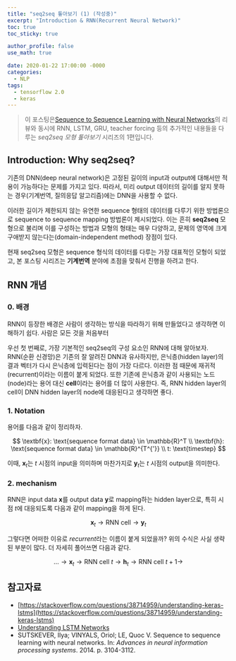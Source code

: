 ```yaml
---
title: "seq2seq 톺아보기 (1) (작성중)"
excerpt: "Introduction & RNN(Recurrent Neural Network)"
toc: true
toc_sticky: true

author_profile: false
use_math: true

date: 2020-01-22 17:00:00 -0000
categories: 
  - NLP
tags:
  - tensorflow 2.0
  - keras
---
```

> 이 포스팅은[Sequence to Sequence Learning with Neural Networks](https://arxiv.org/abs/1409.3215)의 리뷰와 동시에 RNN, LSTM, GRU, teacher forcing 등의 추가적인 내용들을 다루는 *seq2seq 모형 톺아보기* 시리즈의 1편입니다.

## Introduction: Why seq2seq?

기존의 DNN(deep neural network)은 고정된 길이의 input과 output에 대해서만 적용이 가능하다는 문제를 가지고 있다. 따라서, 미리 output 데이터의 길이를 알지 못하는 경우(기계번역, 질의응답 알고리즘)에는 DNN을 사용할 수 없다. 

이러한 길이가 제한되지 않는 유연한 sequence 형태의 데이터를 다루기 위한 방법론으로 sequence to sequence mapping 방법론이 제시되었다. 이는 흔히 **seq2seq** 모형으로 불리며 이를 구성하는 방법과 모형의 형태는 매우 다양하고, 문제의 영역에 크게 구애받지 않는다는(domain-independent method) 장점이 있다.

현재 seq2seq 모형은 sequence 형식의 데이터를 다루는 가장 대표적인 모형이 되었고, 본 포스팅 시리즈는 **기계번역** 분야에 초점을 맞춰서 진행을 하려고 한다.

## RNN 개념

### 0. 배경

RNN이 등장한 배경은 사람이 생각하는 방식을 따라하기 위해 만들었다고 생각하면 이해하기 쉽다. 사람은 모든 것을 처음부터 

우선 첫 번째로, 가장 기본적인 seq2seq의 구성 요소인 RNN에 대해 알아보자. RNN(순환 신경망)은 기존의 잘 알려진 DNN과 유사하지만, 은닉층(hidden layer)의 결과 벡터가 다시 은닉층에 입력된다는 점이 가장 다르다. 이러한 점 때문에 재귀적(recurrent)이라는 이름이 붙게 되었다. 또한 기존에 은닉층과 같이 사용되는 노드(node)라는 용어 대신 **cell**이라는 용어를 더 많이 사용한다. 즉, RNN hidden layer의 cell이 DNN hidden layer의 node에 대응된다고 생각하면 좋다.

### 1. Notation
용어를 다음과 같이 정리하자.

$$
\textbf{x}: \text{sequence format data} \in \mathbb{R}^T \\
\textbf{h}: \text{sequence format data} \in \mathbb{R}^{T^{'}} \\
t: \text{timestep}
$$

이때, $\textbf{x}_t$는 $t$ 시점의 input을 의미하며 마찬가지로 $\textbf{y}_t$는 $t$ 시점의 output을 의미한다.

### 2. mechanism

RNN은 input data $\textbf{x}$를 output data $\textbf{y}$로 mapping하는 hidden layer으로, 특히 시점 $t$에 대응되도록 다음과 같이 mapping을 하게 된다. 

$$
\textbf{x}_t \rightarrow \text{RNN cell} \rightarrow \textbf{y}_t
$$

그렇다면 어떠한 이유로 *recurrent*라는 이름이 붙게 되었을까? 위의 수식은 사실 생략된 부분이 많다. 더 자세히 풀어쓰면 다음과 같다.

$$
\dots \rightarrow \textbf{x}_t \rightarrow \text{RNN cell $t$} \rightarrow \textbf{h}_t \rightarrow \text{RNN cell $t+1$} \rightarrow
$$



## 참고자료
- [https://stackoverflow.com/questions/38714959/understanding-keras-lstms](https://stackoverflow.com/questions/38714959/understanding-keras-lstms)
- [Understanding LSTM Networks](https://colah.github.io/posts/2015-08-Understanding-LSTMs/)
- SUTSKEVER, Ilya; VINYALS, Oriol; LE, Quoc V. Sequence to sequence learning with neural networks. In: _Advances in neural information processing systems_. 2014. p. 3104-3112.
<!--stackedit_data:
eyJoaXN0b3J5IjpbMjEyMzEzODgxMywtMTkyNzYzNzE1MiwtMT
AzMDQ4MzU3NF19
-->